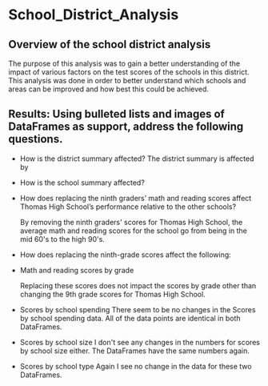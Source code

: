 # School_District_Analysis

## Overview of the school district analysis
The purpose of this analysis was to gain a better understanding of the impact of various factors on the test scores of the schools in this district. This analysis was done in order to better understand which schools and areas can be improved and how best this could be achieved.

## Results: Using bulleted lists and images of DataFrames as support, address the following questions.

- How is the district summary affected?
  The district summary is affected by 
- How is the school summary affected?

- How does replacing the ninth graders’ math and reading scores affect Thomas High School’s performance relative to the other schools?
  
  By removing the ninth graders' scores for Thomas High School, the average math and reading scores for the school go from being in the mid 60's to the high 90's. 
  
- How does replacing the ninth-grade scores affect the following:

- Math and reading scores by grade
  
  Replacing these scores does not impact the scores by grade other than changing the 9th grade scores for Thomas High School. 

- Scores by school spending
  There seem to be no changes in the Scores by school spending data.
  All of the data points are identical in both DataFrames.

- Scores by school size
  I don't see any changes in the numbers for scores by school size either. The DataFrames have the same numbers again. 

- Scores by school type
  Again I see no change in the data for these two DataFrames.
